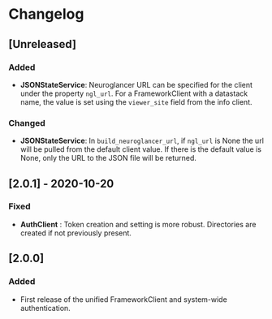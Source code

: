 # Changelog

## [Unreleased]

### Added
- **JSONStateService**: Neuroglancer URL can be specified for the client under the property `ngl_url`.
For a FrameworkClient with a datastack name, the value is set using the `viewer_site` field from the info client.

### Changed

- **JSONStateService**: In `build_neuroglancer_url`, if `ngl_url` is None the url will be pulled from the default client value.
If there is the default value is None, only the URL to the JSON file will be returned.

## [2.0.1] - 2020-10-20

### Fixed
- **AuthClient** : Token creation and setting is more robust. Directories are created if not previously present.

## [2.0.0]

### Added
- First release of the unified FrameworkClient and system-wide authentication.